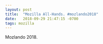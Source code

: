 ```yaml
---
layout: post
title:  "Mozilla All-Hands. #mozlando2018"
date:   2018-09-29 21:47:15 -0700
tags: mozilla
---
```


<p>Mozlando 2018.</p>